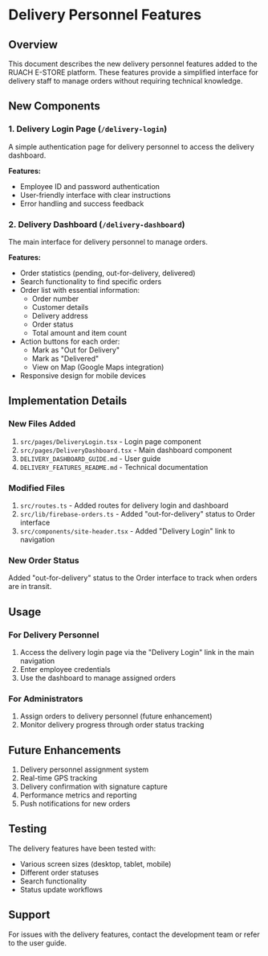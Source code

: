 # Delivery Personnel Features

## Overview
This document describes the new delivery personnel features added to the RUACH E-STORE platform. These features provide a simplified interface for delivery staff to manage orders without requiring technical knowledge.

## New Components

### 1. Delivery Login Page (`/delivery-login`)
A simple authentication page for delivery personnel to access the delivery dashboard.

**Features:**
- Employee ID and password authentication
- User-friendly interface with clear instructions
- Error handling and success feedback

### 2. Delivery Dashboard (`/delivery-dashboard`)
The main interface for delivery personnel to manage orders.

**Features:**
- Order statistics (pending, out-for-delivery, delivered)
- Search functionality to find specific orders
- Order list with essential information:
  - Order number
  - Customer details
  - Delivery address
  - Order status
  - Total amount and item count
- Action buttons for each order:
  - Mark as "Out for Delivery"
  - Mark as "Delivered"
  - View on Map (Google Maps integration)
- Responsive design for mobile devices

## Implementation Details

### New Files Added
1. `src/pages/DeliveryLogin.tsx` - Login page component
2. `src/pages/DeliveryDashboard.tsx` - Main dashboard component
3. `DELIVERY_DASHBOARD_GUIDE.md` - User guide
4. `DELIVERY_FEATURES_README.md` - Technical documentation

### Modified Files
1. `src/routes.ts` - Added routes for delivery login and dashboard
2. `src/lib/firebase-orders.ts` - Added "out-for-delivery" status to Order interface
3. `src/components/site-header.tsx` - Added "Delivery Login" link to navigation

### New Order Status
Added "out-for-delivery" status to the Order interface to track when orders are in transit.

## Usage

### For Delivery Personnel
1. Access the delivery login page via the "Delivery Login" link in the main navigation
2. Enter employee credentials
3. Use the dashboard to manage assigned orders

### For Administrators
1. Assign orders to delivery personnel (future enhancement)
2. Monitor delivery progress through order status tracking

## Future Enhancements
1. Delivery personnel assignment system
2. Real-time GPS tracking
3. Delivery confirmation with signature capture
4. Performance metrics and reporting
5. Push notifications for new orders

## Testing
The delivery features have been tested with:
- Various screen sizes (desktop, tablet, mobile)
- Different order statuses
- Search functionality
- Status update workflows

## Support
For issues with the delivery features, contact the development team or refer to the user guide.
